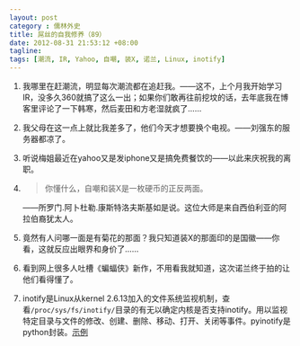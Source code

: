 ```yaml
---
layout: post
category : 儒林外史
title: 屌丝的自我修养（89）
date: 2012-08-31 21:53:12 +08:00
tagline:
tags: [潮流, IR, Yahoo, 自嘲, 装X, 诺兰, Linux, inotify]
---
```


1. 我哪里在赶潮流，明显每次潮流都在追赶我。——这不，上个月我开始学习IR，没多久360就搞了这么一出；如果你们敢再往前挖坟的话，去年底我在博客里评论了一下韩寒，然后麦田和方老湿就疯了……

2. 我父母在这一点上就比我差多了，他们今天才想要换个电视。——刘强东的服务器都凉了。

3. 听说梅姐最近在yahoo又是发iphone又是搞免费餐饮的——以此来庆祝我的离职。

4. 
    > 你懂什么，自嘲和装X是一枚硬币的正反两面。
    
    ——所罗门.阿卜杜勒.康斯特洛夫斯基如是说。这位大师是来自西伯利亚的阿拉伯裔犹太人。

5. 竟然有人问哪一面是有菊花的那面？我只知道装X的那面印的是国徽——你看，这就反应出眼界和身价了……

6. 看到网上很多人吐槽《蝙蝠侠》新作，不用看我就知道，这次诺兰终于拍的让他们看得懂了。

7. inotify是Linux从kernel 2.6.13加入的文件系统监视机制，查看`/proc/sys/fs/inotify/`目录的有无以确定内核是否支持inotify。用以监视特定目录与文件的修改、创建、删除、移动、打开、关闭等事件。pyinotify是python封装。[示例](http://www.codecho.com/pyinotify-monitoring-the-file-system/)

